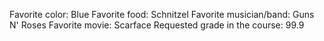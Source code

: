 Favorite color: Blue
Favorite food: Schnitzel
Favorite musician/band: Guns N' Roses
Favorite movie: Scarface
Requested grade in the course: 99.9
